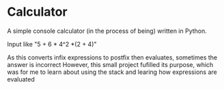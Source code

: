 # Calculator

A simple console calculator (in the process of being) written in Python.

Input like "5 + 6 * 4^2 *(2 + 4)"

As this converts infix expressions to postfix then evaluates, sometimes the answer is incorrect
However, this small project fufilled its purpose, which was for me to learn about using the stack and learing how expressions are evaluated

